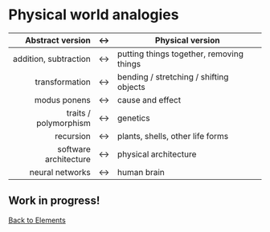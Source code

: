 # Physical world analogies

|      Abstract version |  ↔   | Physical version                         |
| --------------------: | :--: | ---------------------------------------- |
| addition, subtraction |  ↔   | putting things together, removing things |
|        transformation |  ↔   | bending / stretching / shifting objects  |
|          modus ponens |  ↔   | cause and effect                         |
| traits / polymorphism |  ↔   | genetics                                 |
|             recursion |  ↔   | plants, shells, other life forms         |
| software architecture |  ↔   | physical architecture                    |
|       neural networks |  ↔   | human brain                              |

## Work in progress!

[Back to Elements](README.md#connections-to-the-physical-world)